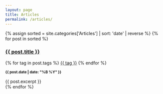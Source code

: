```yaml
---
layout: page
title: Articles
permalink: /articles/
---
```

{% assign sorted = site.categories['Articles'] | sort: 'date' | reverse  %}
{% for post in sorted %}
  <article>
    <h3>
      <a href="{{ site.baseurl }}{{ post.url }}">{{ post.title }}</a>
    </h3>
    <div class="tags">
      {% for tag in post.tags %}
        <a class="tag" href="/tags/{{ tag }}">{{ tag }}</a>
      {% endfor %}
    </div>
    <p class="date"><small><strong>{{ post.date | date: "%B %Y" }}</strong></small></p>
    {{ post.excerpt }}
  </article>
{% endfor %}
